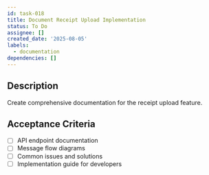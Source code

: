 ```yaml
---
id: task-018
title: Document Receipt Upload Implementation
status: To Do
assignee: []
created_date: '2025-08-05'
labels:
  - documentation
dependencies: []
---
```


## Description

Create comprehensive documentation for the receipt upload feature.

## Acceptance Criteria

- [ ] API endpoint documentation
- [ ] Message flow diagrams
- [ ] Common issues and solutions
- [ ] Implementation guide for developers
